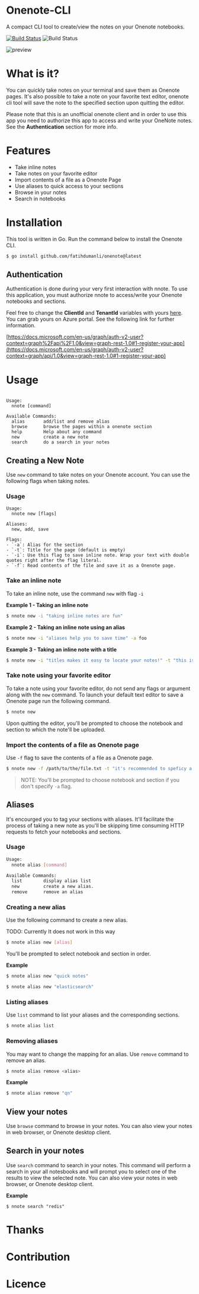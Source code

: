 # Onenote-CLI

A compact CLI tool to create/view the notes on your Onenote notebooks.

[![Build Status](https://dev.azure.com/fatihdumanli0884/onenote-cli/_apis/build/status/build-and-test?branchName=master)](https://dev.azure.com/fatihdumanli0884/onenote-cli/_build/latest?definitionId=24&branchName=master)
![Build Status](https://img.shields.io/github/workflow/status/fatihdumanli/onenote/build-and-test)



![preview](https://thumbs.gfycat.com/BasicJubilantBluebottle-size_restricted.gif)

# What is it?
You can quickly take notes on your terminal and save them as Onenote pages. It's also possible to take a note on your favorite text editor, onenote cli tool will save the note to the specified section upon quitting the editor. 

Please note that this is an unofficial onenote client and in order to use this app you need to authorize this app to access and write your OneNote notes. See the **Authentication** section for more info.

# Features
- Take inline notes
- Take notes on your favorite editor
- Import contents of a file as a Onenote Page
- Use aliases to quick access to your sections
- Browse in your notes
- Search in notebooks

# Installation 
This tool is written in Go. Run the command below to install the Onenote CLI.

```bash
$ go install github.com/fatihdumanli/onenote@latest
```

## Authentication
Authentication is done during your very first interaction with nnote. To use this application, you must authorize nnote to access/write your Onenote notebooks and sections.

Feel free to change the **ClientId** and **TenantId** variables with yours [here](https://github.com/fatihdumanli/onenote-cli/blob/master/options.go#L12). You can grab yours on Azure portal. See the following link for further information.

[https://docs.microsoft.com/en-us/graph/auth-v2-user?context=graph%2Fapi%2F1.0&view=graph-rest-1.0#1-register-your-app](https://docs.microsoft.com/en-us/graph/auth-v2-user?context=graph/api/1.0&view=graph-rest-1.0#1-register-your-app)

# Usage
```

Usage:
  nnote [command]

Available Commands:
  alias       add/list and remove alias
  browse      browse the pages within a onenote section
  help        Help about any command
  new         create a new note
  search      do a search in your notes
```

## Creating a New Note

Use `new` command to take notes on your Onenote account. You can use the following flags when taking notes.

### Usage

```
Usage:
  nnote new [flags]

Aliases:
  new, add, save

Flags:
- `-a`: Alias for the section
- `-t`: Title for the page (default is empty)
- `-i`: Use this flag to save inline note. Wrap your text with double quotes right after the flag literal.
- `-f`: Read contents of the file and save it as a Onenote page.
```
### Take an inline note
To take an inline note, use the command `new` with flag `-i`


**Example 1 - Taking an inline note**
```bash
$ nnote new -i "taking inline notes are fun" 
``` 

**Example 2 - Taking an inline note using an alias**

```bash
$ nnote new -i "aliases help you to save time" -a foo
```

**Example 3 - Taking an inline note with a title**

```bash
$ nnote new -i "titles makes it easy to locate your notes!" -t "this is crazy important note!"
``` 

### Take note using your favorite editor
To take a note using your favorite editor, do not send any flags or argument along with the `new` command. To launch your default text editor to save a Onenote page run the following command.

```bash
$ nnote new
```
Upon quitting the editor, you'll be prompted to choose the notebook and section to which the note'll be uploaded.

### Import the contents of a file as Onenote page
Use `-f` flag to save the contents of a file as a Onenote page.


```bash
$ nnote new -f /path/to/the/file.txt -t "it's recommended to speficy a title although it's not required!" -a bar
```

> NOTE: You'll be prompted to choose notebook and section if you don't specify `-a` flag.

## Aliases
It's encourged you to tag your sections with aliases. It'll facilitate the process of taking a new note as you'll be skipping time consuming HTTP requests to fetch your notebooks and sections.

### Usage
```bash
Usage:
  nnote alias [command]

Available Commands:
  list        display alias list
  new         create a new alias.
  remove      remove an alias
```

### Creating a new alias
Use the following command to create a new alias.

TODO: Currently It does not work in this way
```bash
$ nnote alias new [alias]
```

You'll be prompted to select notebook and section in order. 

**Example**
```bash
$ nnote alias new "quick notes"
```

```bash
$ nnote alias new "elasticsearch"
```

### Listing aliases
Use `list` command to list your aliases and the corresponding sections.

```bash
$ nnote alias list
```

### Removing aliases
You may want to change the mapping for an alias. Use `remove` command to remove an alias.

```bash
$ nnote alias remove <alias>
``` 

**Example**
```bash
$ nnote alias remove "qn"
```

## View your notes

Use `browse` command to browse in your notes. You can also view your notes in web browser, or Onenote desktop client.

## Search in your notes

Use `search` command to search in your notes. This command will perform a search in your all notesbooks and will prompt you to select one of the results to view the selected note. You can also view your notes in web browser, or Onenote desktop client.

**Example**
```
$ nnote search "redis"
```

# Thanks

# Contribution

# Licence




